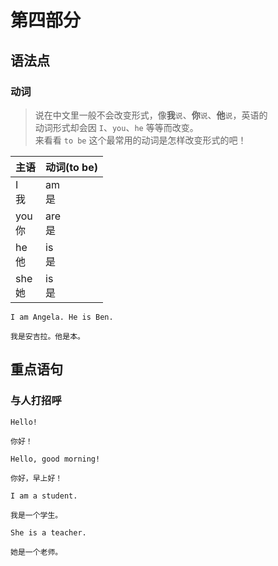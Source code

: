 # 第四部分

## 语法点

### 动词

> 说在中文里一般不会改变形式，像**我**`说`、**你**`说`、**他**`说`，英语的  
> 动词形式却会因 `I`、`you`、`he` 等等而改变。  
> 来看看 `to be` 这个最常用的动词是怎样改变形式的吧！​

| 主语        | 动词(to be) |
| ----------- | ----------- |
| I <br> 我   | am <br> 是  |
| you <br> 你 | are <br> 是 |
| he <br> 他  | is <br> 是  |
| she <br> 她 | is <br> 是  |

```text
I am Angela. He is Ben.

我是安吉拉。他是本。
```

## 重点语句

### 与人打招呼

```text
Hello!

你好！
```

```text
Hello, good morning!

你好，早上好！
```

```text
I am a student.

我是一个学生。
```

```text
She is a teacher.

她是一个老师。
```
